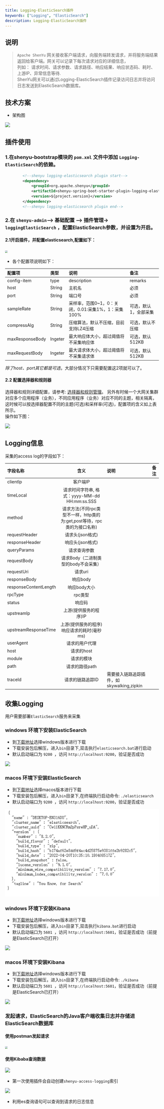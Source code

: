 ```yaml
---
title: Logging-ElasticSearch插件
keywords: ["Logging", "ElasticSearch"]
description: Logging-ElasticSearch插件
---
```




## 说明



>`Apache ShenYu` 网关接收客户端请求，向服务端转发请求，并将服务端结果返回给客户端。网关可以记录下每次请求对应的详细信息，  
>列如： 请求时间、请求参数、请求路径、响应结果、响应状态码、耗时、上游IP、异常信息等待.  
>ShenYu网关可以通过Logging-ElasticSearch插件记录访问日志并将访问日志发送到ElasticSearch数据库。



## 技术方案



-  架构图

![](/img/shenyu/plugin/logging-elasticsearh/logging-elasticsearch-arch.png)



## 插件使用



### 1.在shenyu-bootstrap模块的 `pom.xml` 文件中添加 `Logging-ElasticSearch`的依赖。



```xml
        <!--shenyu logging-elasticsearch plugin start-->
        <dependency>
            <groupId>org.apache.shenyu</groupId>
            <artifactId>shenyu-spring-boot-starter-plugin-logging-elasticsearch</artifactId>
            <version>${project.version}</version>
        </dependency>
        <!--shenyu logging-elasticsearch plugin end-->
```



### 2.在 `shenyu-admin`--> 基础配置 --> 插件管理-> `loggingElasticSearch` ，配置ElasticSearch参数，并设置为开启。



#### 2.1开启插件，并配置elasticsearch,配置如下：

<img src="/img/shenyu/plugin/logging-elasticsearh/logging-elasticsearch-config-cn.jpg" style="zoom:50%;" />



* 各个配置项说明如下：

| 配置项          | 类型    | 说明                                               | 备注                  |
| :-------------- | :------ | :------------------------------------------------- | :-------------------- |
| config-item     | type    | description                                        | remarks               |
| host            | String  | 主机名                                             | 必须                  |
| port            | String  | 端口号                                             | 必须                  |
| sampleRate      | String  | 采样率，范围0~1，0：关闭，0.01:采集1%，1：采集100% | 可选，默认1，全部采集 |
| compressAlg     | String  | 压缩算法，默认不压缩，目前支持LZ4压缩              | 可选，默认不压缩      |
| maxResponseBody | Ingeter | 最大响应体大小，超过阈值将不采集响应体             | 可选，默认512KB       |
| maxRequestBody  | Ingeter | 最大请求体大小，超过阈值将不采集请求体             | 可选，默认512KB       |
*除了host、port其它都是可选*，大部分情况下只需要配置这2项就可以了。



#### 2.2 配置选择器和规则器  



选择器和规则详细配置，请参考: [选择器和规则管理](../../user-guide/admin-usage/selector-and-rule)。
另外有时候一个大网关集群对应多个应用程序（业务），不同应用程序（业务）对应不同的主题，相关隔离，这时候可以按选择器配置不同的主题(可选)和采样率(可选)，配置项的含义如上表所示。  
操作如下图：  

![](/img/shenyu/plugin/logging-elasticsearh/logging-elasticsearch-option.png)



## Logging信息



采集的access log的字段如下：  

| 字段名称              |                             含义                             | 说明                                      | 备注 |
| :-------------------- | :----------------------------------------------------------: | :---------------------------------------- | :--- |
| clientIp              |                           客户端IP                           |                                           |      |
| timeLocal             |        请求时间字符串,  格式：yyyy-MM-dd HH:mm:ss.SSS        |                                           |      |
| method                | 请求方法(不同rpc类型不一样，http类的为:get,post等待，rpc类的为接口名称) |                                           |      |
| requestHeader         |                       请求头(json格式)                       |                                           |      |
| responseHeader        |                       响应头(json格式)                       |                                           |      |
| queryParams           |                         请求查询参数                         |                                           |      |
| requestBody           |             请求Body（二进制类型的body不会采集）             |                                           |      |
| requestUri            |                           请求uri                            |                                           |      |
| responseBody          |                           响应body                           |                                           |      |
| responseContentLength |                         响应body大小                         |                                           |      |
| rpcType               |                           rpc类型                            |                                           |      |
| status                |                            响应码                            |                                           |      |
| upstreamIp            |                    上游(提供服务的程序)IP                    |                                           |      |
| upstreamResponseTime  |          上游(提供服务的程序)响应请求的耗时(毫秒ms)          |                                           |      |
| userAgent             |                        请求的用户代理                        |                                           |      |
| host                  |                          请求的host                          |                                           |      |
| module                |                          请求的模块                          |                                           |      |
| path                  |                        请求的路径path                        |                                           |      |
| traceId               |                       请求的链路追踪ID                       | 需要接入链路追踪插件，如skywalking,zipkin |      |



## 收集Logging



用户需要部署`ElasticSearch`服务来采集



### windows 环境下安装ElasticSearch



- 到[下载地址](https://www.elastic.co/downloads/elasticsearch)选择windows版本进行下载
- 下载安装包后解压，进入`bin`目录下,双击执行`elasticsearch.bat`进行启动
- 默认启动端口为 `9200 `，访问 `http://localhost:9200`，验证是否成功

![](/img/shenyu/plugin/logging-elasticsearh/elasticsearch-success.png)



### macos 环境下安装ElasticSearch



- 到[下载地址](https://www.elastic.co/downloads/elasticsearch)选择macos版本进行下载
- 下载安装包后解压，进入`bin`目录下,在终端执行启动命令:  `./elasticsearch`
- 默认启动端口为 `9200 `，访问 `http://localhost:9200`，验证是否成功

![](/static/img/shenyu/plugin/logging-elasticsearh/elasticsearch-success.png)



### windows 环境下安装Kibana



- 到[下载地址](https://www.elastic.co/cn/downloads/kibana)选择windows版本进行下载
- 下载安装包后解压，进入`bin`目录下,双击执行`kibana.bat`进行启动
- 默认启动端口为 `5601 `，访问 `http://localhost:5601`，验证是否成功（前提是ElasticSearch已打开）

![](/img/shenyu/plugin/logging-elasticsearh/kibana-success.png)



### macos 环境下安装Kibana



- 到[下载地址](https://www.elastic.co/cn/downloads/kibana)选择windows版本进行下载
- 下载安装包后解压，进入`bin`目录下,在终端执行启动命令:  `./kibana`
- 默认启动端口为 `5601 `，访问 `http://localhost:5601`，验证是否成功（前提是ElasticSearch已打开）

![](/img/shenyu/plugin/logging-elasticsearh/kibana-success.png)



### 发起请求，ElasticSearch的Java客户端收集日志并存储进ElasticSearch数据库



#### 使用postman发起请求



<img src="/img/shenyu/plugin/logging-elasticsearh/postman-request.png" style="zoom:50%;" />



#### 使用Kibaba查询数据



![](/img/shenyu/plugin/logging-elasticsearh/index.png)

- 第一次使用插件会自动创建`shenyu-access-logging`索引



![](/img/shenyu/plugin/logging-elasticsearh/data.png)

- 利用es查询语句可以查询到请求的日志信息



